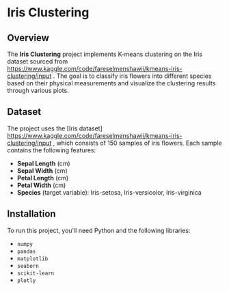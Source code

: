 # Iris Clustering

## Overview
The **Iris Clustering** project implements K-means clustering on the Iris dataset sourced from https://www.kaggle.com/code/fareselmenshawii/kmeans-iris-clustering/input . The goal is to classify iris flowers into different species based on their physical measurements and visualize the clustering results through various plots.

## Dataset
The project uses the [Iris dataset] https://www.kaggle.com/code/fareselmenshawii/kmeans-iris-clustering/input  , which consists of 150 samples of iris flowers. Each sample contains the following features:
- **Sepal Length** (cm)
- **Sepal Width** (cm)
- **Petal Length** (cm)
- **Petal Width** (cm)
- **Species** (target variable): Iris-setosa, Iris-versicolor, Iris-virginica

## Installation
To run this project, you'll need Python and the following libraries:

- `numpy`
- `pandas`
- `matplotlib`
- `seaborn`
- `scikit-learn`
- `plotly`
